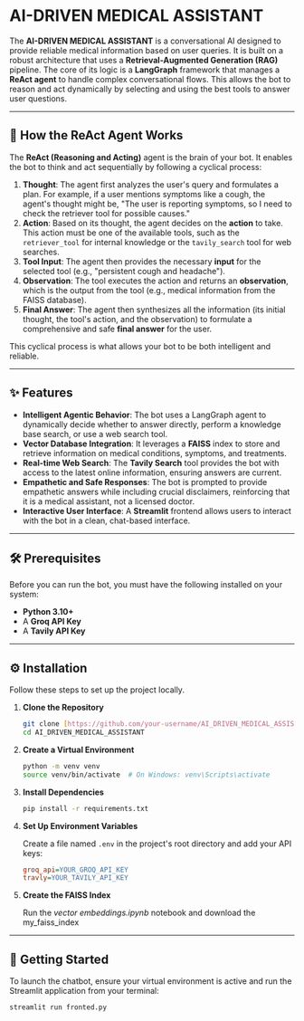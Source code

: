 
# AI-DRIVEN MEDICAL ASSISTANT

The **AI-DRIVEN MEDICAL ASSISTANT** is a conversational AI designed to provide reliable medical information based on user queries. It is built on a robust architecture that uses a **Retrieval-Augmented Generation (RAG)** pipeline. The core of its logic is a **LangGraph** framework that manages a **ReAct agent** to handle complex conversational flows. This allows the bot to reason and act dynamically by selecting and using the best tools to answer user questions.

---

## 🤖 How the ReAct Agent Works

The **ReAct (Reasoning and Acting)** agent is the brain of your bot. It enables the bot to think and act sequentially by following a cyclical process:

1.  **Thought**: The agent first analyzes the user's query and formulates a plan. For example, if a user mentions symptoms like a cough, the agent's thought might be, "The user is reporting symptoms, so I need to check the retriever tool for possible causes."
2.  **Action**: Based on its thought, the agent decides on the **action** to take. This action must be one of the available tools, such as the `retriever_tool` for internal knowledge or the `tavily_search` tool for web searches.
3.  **Tool Input**: The agent then provides the necessary **input** for the selected tool (e.g., "persistent cough and headache").
4.  **Observation**: The tool executes the action and returns an **observation**, which is the output from the tool (e.g., medical information from the FAISS database).
5.  **Final Answer**: The agent then synthesizes all the information (its initial thought, the tool's action, and the observation) to formulate a comprehensive and safe **final answer** for the user.

This cyclical process is what allows your bot to be both intelligent and reliable.

---

## ✨ Features

* **Intelligent Agentic Behavior**: The bot uses a LangGraph agent to dynamically decide whether to answer directly, perform a knowledge base search, or use a web search tool.
* **Vector Database Integration**: It leverages a **FAISS** index to store and retrieve information on medical conditions, symptoms, and treatments.
* **Real-time Web Search**: The **Tavily Search** tool provides the bot with access to the latest online information, ensuring answers are current.
* **Empathetic and Safe Responses**: The bot is prompted to provide empathetic answers while including crucial disclaimers, reinforcing that it is a medical assistant, not a licensed doctor.
* **Interactive User Interface**: A **Streamlit** frontend allows users to interact with the bot in a clean, chat-based interface.

---

## 🛠️ Prerequisites

Before you can run the bot, you must have the following installed on your system:

* **Python 3.10+**
* A **Groq API Key**
* A **Tavily API Key**

---

## ⚙️ Installation

Follow these steps to set up the project locally.

1.  **Clone the Repository**

    ```bash
    git clone [https://github.com/your-username/AI_DRIVEN_MEDICAL_ASSISTANT.git](https://github.com/your-username/AI_DRIVEN_MEDICAL_ASSISTANT.git)
    cd AI_DRIVEN_MEDICAL_ASSISTANT
    ```

2.  **Create a Virtual Environment**

    ```bash
    python -m venv venv
    source venv/bin/activate  # On Windows: venv\Scripts\activate
    ```

3.  **Install Dependencies**

    ```bash
    pip install -r requirements.txt
    ```

4.  **Set Up Environment Variables**

    Create a file named `.env` in the project's root directory and add your API keys:

    ```ini
    groq_api=YOUR_GROQ_API_KEY
    travly=YOUR_TAVILY_API_KEY
    ```

5.  **Create the FAISS Index**

    Run the *vector embeddings.ipynb* notebook and download the my_faiss_index

---

## 🚀 Getting Started

To launch the chatbot, ensure your virtual environment is active and run the Streamlit application from your terminal:

```bash
streamlit run fronted.py